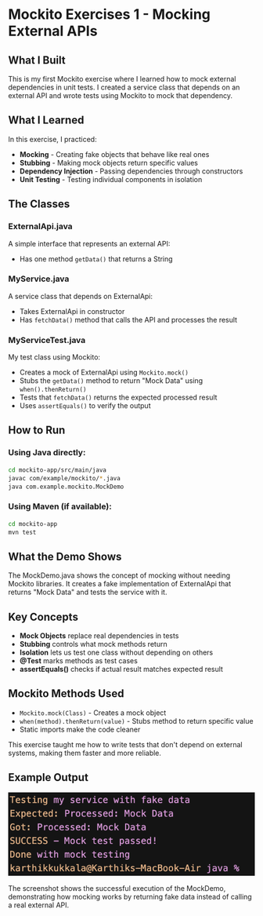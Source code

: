 # Mockito Exercises 1 - Mocking External APIs

## What I Built

This is my first Mockito exercise where I learned how to mock external dependencies in unit tests. I created a service class that depends on an external API and wrote tests using Mockito to mock that dependency.

## What I Learned

In this exercise, I practiced:

- **Mocking** - Creating fake objects that behave like real ones
- **Stubbing** - Making mock objects return specific values
- **Dependency Injection** - Passing dependencies through constructors
- **Unit Testing** - Testing individual components in isolation

## The Classes

### ExternalApi.java
A simple interface that represents an external API:
- Has one method `getData()` that returns a String

### MyService.java  
A service class that depends on ExternalApi:
- Takes ExternalApi in constructor
- Has `fetchData()` method that calls the API and processes the result

### MyServiceTest.java
My test class using Mockito:
- Creates a mock of ExternalApi using `Mockito.mock()`
- Stubs the `getData()` method to return "Mock Data" using `when().thenReturn()`
- Tests that `fetchData()` returns the expected processed result
- Uses `assertEquals()` to verify the output

## How to Run

### Using Java directly:
```bash
cd mockito-app/src/main/java
javac com/example/mockito/*.java
java com.example.mockito.MockDemo
```

### Using Maven (if available):
```bash
cd mockito-app
mvn test
```

## What the Demo Shows

The MockDemo.java shows the concept of mocking without needing Mockito libraries. It creates a fake implementation of ExternalApi that returns "Mock Data" and tests the service with it.

## Key Concepts

- **Mock Objects** replace real dependencies in tests
- **Stubbing** controls what mock methods return
- **Isolation** lets us test one class without depending on others
- **@Test** marks methods as test cases
- **assertEquals()** checks if actual result matches expected result

## Mockito Methods Used

- `Mockito.mock(Class)` - Creates a mock object
- `when(method).thenReturn(value)` - Stubs method to return specific value
- Static imports make the code cleaner

This exercise taught me how to write tests that don't depend on external systems, making them faster and more reliable.

## Example Output

![Mockito Output](mockito_output.png)

The screenshot shows the successful execution of the MockDemo, demonstrating how mocking works by returning fake data instead of calling a real external API. 
